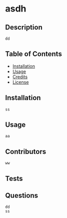 # asdh

  ## Description

    

    dd
  
  ## Table of Contents 
    
  * [Installation](#installation)
  * [Usage](#usage)
  * [Credits](#contributors)
  * [License](#license)
  
  ## Installation
  
    ss

  ## Usage
  
    aa

  ## Contributors

    ww

  ## Tests

  ## Questions 

    dd
    ss

  

  